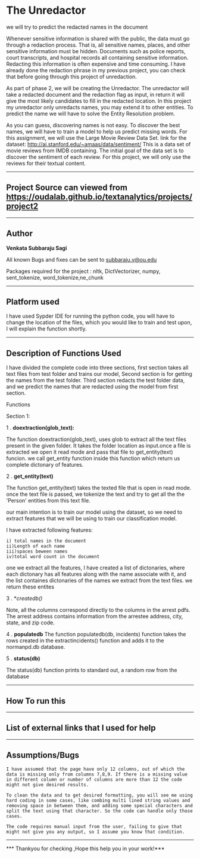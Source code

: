 # The Unredactor
we will try to predict the redacted names in the document

Whenever sensitive information is shared with the public, the data must go through a redaction process. That is, all sensitive names, places, and other sensitive information must be hidden. Documents such as police reports, court transcripts, and hospital records all containing sensitive information. Redacting this information is often expensive and time consuming. I have already done the redaction phrase in my previous project, you can check that before going through this project of unredaction.

As part of phase 2, we will be creating the Unredactor. The unredactor will take a redacted document and the redaction flag as input, in return it will give the most likely candidates to fill in the redacted location. In this project my unredactor only unredacts names, you may extend it to other entities. To predict the name we will have to solve the Entity Resolution problem.

As you can guess, discovering names is not easy. To discover the best names, we will have to train a model to help us predict missing words. For this assignment, we will use the Large Movie Review Data Set.
link for the dataset: http://ai.stanford.edu/~amaas/data/sentiment/ 
This is a data set of movie reviews from IMDB containing. The initial goal of the data set is to discover the sentiment of each review. For this project, we will only use the reviews for their textual content.

----
Project Source can viewed from  https://oudalab.github.io/textanalytics/projects/project2
----
-------------
Author 
---
**Venkata Subbaraju Sagi**

All known Bugs and fixes can be sent to subbaraju.v@ou.edu

Packages required for the project : nltk, DictVectorizer, numpy, sent_tokenize, word_tokenize,ne_chunk

-------
Platform used
---
I have used Sypder IDE for running the python code, you will have to change the location of the files, which you would like to train and test upon,  I will explain the function shortly.


---

Description of Functions Used
---
I have divided the complete code into three sections, first section takes all text files from test folder and trains our model,
Second section is for getting the names from the test folder.
Third section redacts the test folder data, and we predict the names that are redacted using the model from first section.

Functions

Section 1:


1 . **doextraction(glob_text):**

The function doextraction(glob_text), uses glob to extract all the text files present in the given folder. It takes the folder location as input.once a file is extracted we open it read mode and pass that file to get_entity(text) funcion. we call get_entity function inside this function which return us complete dictonary of features.


 2 .  **get_entity(text)**

The function get_entity(text) takes the texted file that is open in read mode. once the text file is passed, we tokenize the text and try to get all the the 'Person' entities from this text file.

our main intention is to train our model using the dataset, so we need to extract features that we will be using to train our classification model.

I have extracted following features:
```
i) total names in the document
ii)Length of each name
iii)spaces beween names
iv)total word count in the document
```

one we extract all the features, I have created a list of dictonaries, where each dictonary has all features along with the name associate with it, and the list containes dictonaries of the names we extract from the text files.
we return these entites


3 . **createdb()*

Note, all the columns correspond directly to the columns in the arrest pdfs. The arrest address contains information from the arrestee address, city, state, and zip code. 


4 . **populatedb**
The function populatedb(db, incidents) function takes the rows created in the extractincidents() function and adds it to the normanpd.db database.


5 . **status(db)**

The status(db) function prints to standard out, a random row from the database

----
How To run this 
--


---

List of external links that I used for help
--


-------
**Assumptions/Bugs**
--

```
I have assumed that the page have only 12 columns, out of which the data is missing only from columns 7,8,9. If there is a missing value in different column or number of columns are more than 12 the code might not give desired results.

To clean the data and to get desired formatting, you will see me using hard coding in some cases, like combing multi lined string values and removing space in between them, and adding some special characters and split the text using that character. So the code can handle only those cases.

The code requires manual input from the user, failing to give that might not give you any output, so I assume you know that condition.
```
------

***   Thankyou for checking ,Hope this help you in your work!***

